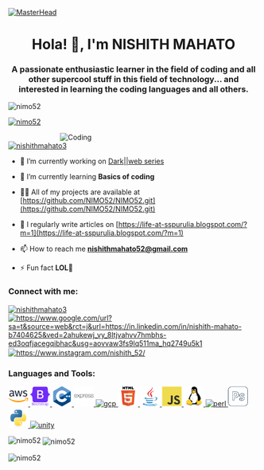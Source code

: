 [![MasterHead](https://tse3.mm.bing.net/th?id=OIP.lsdxNjbDanr6LCIgaMplnQHaGD&pid=Api&P=0&w=209&h=172)](https://NIMO52.github.io)
<h1 align="center">Hola! 👋, I'm NISHITH MAHATO</h1>
<h3 align="center">A passionate enthusiastic learner in the field of coding and all other supercool stuff in this field of technology... and interested in learning the coding languages and all others.</h3>

<p align="left"> <img src="https://komarev.com/ghpvc/?username=nimo52&label=Profile%20views&color=0e75b6&style=flat" alt="nimo52" /> </p>

<p align="left"> <a href="https://github.com/ryo-ma/github-profile-trophy"><img src="https://github-profile-trophy.vercel.app/?username=nimo52" alt="nimo52" /></a> </p>

<img align="right" alt="Coding" width="400" src="https://media.giphy.com/media/RbDKaczqWovIugyJmW/giphy.gif">

<p align="left"> <a href="https://twitter.com/nishithmahato3" target="blank"><img src="https://img.shields.io/twitter/follow/nishithmahato3?logo=twitter&style=for-the-badge" alt="nishithmahato3" /></a> </p>

- 🔭 I’m currently working on [Dark||web series](https://github.com/NIMO52/Dark/blob/a4ec9fd12be8846efe67734c38258936bf218e55/Dialogues.txt)

- 🌱 I’m currently learning **Basics of coding**

- 👨‍💻 All of my projects are available at [https://github.com/NIMO52/NIMO52.git](https://github.com/NIMO52/NIMO52.git)

- 📝 I regularly write articles on [https://life-at-sspurulia.blogspot.com/?m=1](https://life-at-sspurulia.blogspot.com/?m=1)

- 📫 How to reach me **nishithmahato52@gmail.com**

- ⚡ Fun fact **LOL🤣**




<h3 align="left">Connect with me:</h3>
<p align="left">
<a href="https://twitter.com/nishithmahato3" target="blank"><img align="center" src="https://cdn.jsdelivr.net/npm/simple-icons@3.0.1/icons/twitter.svg" alt="nishithmahato3" height="30" width="40" /></a>
<a href="https://linkedin.com/in/https://www.google.com/url?sa=t&source=web&rct=j&url=https://in.linkedin.com/in/nishith-mahato-b7404625&ved=2ahukewj_vy_8ltjvahvv7hmbhs-ed3oqfjacegqibhac&usg=aovvaw3fs9lq511ma_hq2749u5k1" target="blank"><img align="center" src="https://cdn.jsdelivr.net/npm/simple-icons@3.0.1/icons/linkedin.svg" alt="https://www.google.com/url?sa=t&source=web&rct=j&url=https://in.linkedin.com/in/nishith-mahato-b7404625&ved=2ahukewj_vy_8ltjvahvv7hmbhs-ed3oqfjacegqibhac&usg=aovvaw3fs9lq511ma_hq2749u5k1" height="30" width="40" /></a>
<a href="https://instagram.com/https://www.instagram.com/nishith_52/" target="blank"><img align="center" src="https://cdn.jsdelivr.net/npm/simple-icons@3.0.1/icons/instagram.svg" alt="https://www.instagram.com/nishith_52/" height="30" width="40" /></a>
</p>

<h3 align="left">Languages and Tools:</h3>
<p align="left"> <a href="https://aws.amazon.com" target="_blank"> <img src="https://raw.githubusercontent.com/devicons/devicon/master/icons/amazonwebservices/amazonwebservices-original-wordmark.svg" alt="aws" width="40" height="40"/> </a> <a href="https://getbootstrap.com" target="_blank"> <img src="https://raw.githubusercontent.com/devicons/devicon/master/icons/bootstrap/bootstrap-plain-wordmark.svg" alt="bootstrap" width="40" height="40"/> </a> <a href="https://www.w3schools.com/cpp/" target="_blank"> <img src="https://raw.githubusercontent.com/devicons/devicon/master/icons/cplusplus/cplusplus-original.svg" alt="cplusplus" width="40" height="40"/> </a> <a href="https://expressjs.com" target="_blank"> <img src="https://raw.githubusercontent.com/devicons/devicon/master/icons/express/express-original-wordmark.svg" alt="express" width="40" height="40"/> </a> <a href="https://cloud.google.com" target="_blank"> <img src="https://www.vectorlogo.zone/logos/google_cloud/google_cloud-icon.svg" alt="gcp" width="40" height="40"/> </a> <a href="https://www.w3.org/html/" target="_blank"> <img src="https://raw.githubusercontent.com/devicons/devicon/master/icons/html5/html5-original-wordmark.svg" alt="html5" width="40" height="40"/> </a> <a href="https://www.java.com" target="_blank"> <img src="https://raw.githubusercontent.com/devicons/devicon/master/icons/java/java-original.svg" alt="java" width="40" height="40"/> </a> <a href="https://developer.mozilla.org/en-US/docs/Web/JavaScript" target="_blank"> <img src="https://raw.githubusercontent.com/devicons/devicon/master/icons/javascript/javascript-original.svg" alt="javascript" width="40" height="40"/> </a> <a href="https://www.linux.org/" target="_blank"> <img src="https://raw.githubusercontent.com/devicons/devicon/master/icons/linux/linux-original.svg" alt="linux" width="40" height="40"/> </a> <a href="https://www.perl.org/" target="_blank"> <img src="https://api.iconify.design/logos-perl.svg" alt="perl" width="40" height="40"/> </a> <a href="https://www.photoshop.com/en" target="_blank"> <img src="https://raw.githubusercontent.com/devicons/devicon/master/icons/photoshop/photoshop-line.svg" alt="photoshop" width="40" height="40"/> </a> <a href="https://www.python.org" target="_blank"> <img src="https://raw.githubusercontent.com/devicons/devicon/master/icons/python/python-original.svg" alt="python" width="40" height="40"/> </a> <a href="https://unity.com/" target="_blank"> <img src="https://www.vectorlogo.zone/logos/unity3d/unity3d-icon.svg" alt="unity" width="40" height="40"/> </a> </p>

<p><img align="left" src="https://github-readme-stats.vercel.app/api/top-langs?username=nimo52&show_icons=true&locale=en&layout=compact" alt="nimo52" /></p>

<p>&nbsp;<img align="center" src="https://github-readme-stats.vercel.app/api?username=nimo52&show_icons=true&locale=en" alt="nimo52" /></p>

<p><img align="center" src="https://github-readme-streak-stats.herokuapp.com/?user=nimo52&" alt="nimo52" /></p>
